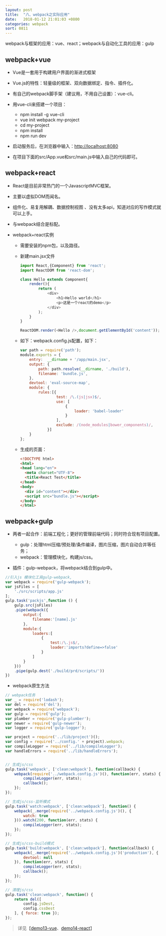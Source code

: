 ```yaml
---
layout: post
title:  "八、webpack之实际应用"
date:   2018-01-12 21:01:03 +0800
categories: webpack
sort: 0811
---
```


webpack与框架的应用：vue、react；webpack与自动化工具的应用：gulp

## webpack+vue

 - Vue是一套用于构建用户界面的渐进式框架
  - Vue.js的特性：轻量级的框架、双向数据绑定、指令、插件化。
  - 有自己的webpack脚手架（建议用，不用自己设置）：vue-cli。
- 用vue-cli来搭建一个项目：

     - npm install -g vue-cli
     - vue init webpack my-project
     - cd my-project
     - npm install
     - npm run dev
- 启动服务后，在浏览器中输入：<http://localhost:8080>
- 在项目下面的src/App.vue和src/main.js中输入自己的代码即可。

## webpack+react

- React是目前非常热门的一个JavascriptMVC框架。

- 主要以虚拟DOM而闻名。

- 组件化、易复用解耦、数据控制视图 、没有太多api，知道对应的写作模式就可以上手。

- 与webpack结合是标配。

- webpack+react实例

  - 需要安装的npm包，以及路径。

  - 新建main.jsx文件

    ```js
    import React,{Component} from 'react';
    import ReactDOM from 'react-dom';

    class Hello extends Component{
        render(){
            return (
                <div>
                    <h1>Hello world</h1>
                    <p>这是一个react的demo</p>
                </div>
            );
        }
    }

    ReactDOM.render(<Hello />,document.getElementById('content'));
    ```

  - 如下：webpack.config.js配置，如下：

    ```js
    var path = require('path');
    module.exports = {
        entry:  __dirname + '/app/main.jsx',
        output: {
            path: path.resolve(__dirname, './build'),
            filename: 'bundle.js',
        },
        devtool: 'eval-source-map',
        module: {
            rules:[{
                    test: /\.(js|jsx)$/,
                    use: [
                        {
                            loader: 'babel-loader'
                        }
                    ],
                    exclude: /(node_modules|bower_components)/,
                }]
        }
    };

    ```

  - 生成的页面：

    ```html
    <!DOCTYPE html>
    <html>
    <head lang="en">
      <meta charset="UTF-8">
      <title>React Test</title>
    </head>
    <body>
      <div id="content"></div>
      <script src="bundle.js"></script>
    </body>
    </html>  
    ```


## webpack+gulp

- 两者一起合作：前端工程化；更好的管理前端代码；同时符合现有项目配置。

  - gulp：处理html压缩/预处理/条件编译，图片压缩，图片自动合并等任务；
  - webpack：管理模块化，构建js/css。
- 插件：gulp-webpack，将webpack结合到gulp中。

```js
//引入js 模块化工具gulp-webpack,
var webpack = require('gulp-webpack');
var jsFiles = [
    './src/scripts/app.js'
];
gulp.task('packjs',function () {
    gulp.src(jsFiles)
    .pipe(webpack({
        output:{
            filename:'[name].js'
        },
        module:{
            loaders:[
                {
                    test:/\.js$/,
                    loader:'imports?define=>false'
                }
            ]
        }
    }))
    .pipe(gulp.dest('./build/prd/scripts/'))
})
```


- webpack原生方法

```js
// webpack任务
var _ = require('lodash');
var del = require('del');
var webpack = require('webpack');
var gulp = require('gulp');
var plumber = require('gulp-plumber');
var newer = require('gulp-newer');
var logger = require('gulp-logger');

var project = require('../lib/project')();
var config = require('../config.' + project).webpack;
var compileLogger = require('../lib/compileLogger');
var handleErrors = require('../lib/handleErrors');


// 生成js/css
gulp.task('webpack', ['clean:webpack'], function(callback) {
    webpack(require('../webpack.config.js')(), function(err, stats) {
        compileLogger(err, stats);
        callback();
    });
});

// 生成js/css-监听模式
gulp.task('watch:webpack', ['clean:webpack'], function() {
    webpack(_.merge(require('../webpack.config.js')(), {
        watch: true
    })).watch(200, function(err, stats) {
        compileLogger(err, stats);
    });
});

// 生成js/css-build模式
gulp.task('build:webpack', ['clean:webpack'], function(callback) {
    webpack(_.merge(require('../webpack.config.js')('production'), {
        devtool: null
    }), function(err, stats) {
        compileLogger(err, stats);
        callback();
    });
});

// 清理js/css
gulp.task('clean:webpack', function() {
    return del([
        config.jsDest,
        config.cssDest
    ], { force: true });
});
```






> 详见【[demo13-vue](https://github.com/huanghui8030/webpack/tree/master/demo13-vue)、[demo14-react](https://github.com/huanghui8030/webpack/tree/master/demo14-react)】